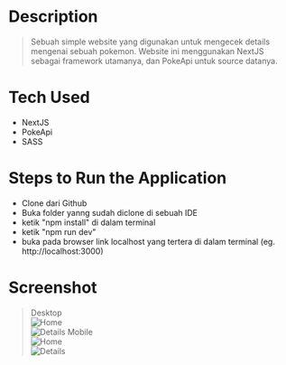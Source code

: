# Description

> Sebuah simple website yang digunakan untuk mengecek details mengenai sebuah pokemon. Website ini menggunakan NextJS sebagai framework utamanya, dan PokeApi untuk source datanya.

# Tech Used

-   NextJS
-   PokeApi
-   SASS

# Steps to Run the Application

-   Clone dari Github
-   Buka folder yanng sudah diclone di sebuah IDE
-   ketik "npm install" di dalam terminal
-   ketik "npm run dev"
-   buka pada browser link localhost yang tertera di dalam terminal (eg. http://localhost:3000)

# Screenshot

> Desktop <br/>![Home](https://media.discordapp.net/attachments/1000437373240361102/1074357984718753863/Screen_Shot_2023-02-12_at_22.43.34.png?width=2183&height=1365)<br/>![Details](https://media.discordapp.net/attachments/1000437373240361102/1074357985175945276/Screen_Shot_2023-02-12_at_22.46.49.png?width=2183&height=1365)
> Mobile <br/> ![Home](https://media.discordapp.net/attachments/1000437373240361102/1074357985524056084/Screen_Shot_2023-02-12_at_22.47.34.png?width=633&height=1364)<br/>![Details](https://media.discordapp.net/attachments/1000437373240361102/1074357985834438666/Screen_Shot_2023-02-12_at_22.49.27.png?width=644&height=1363)

